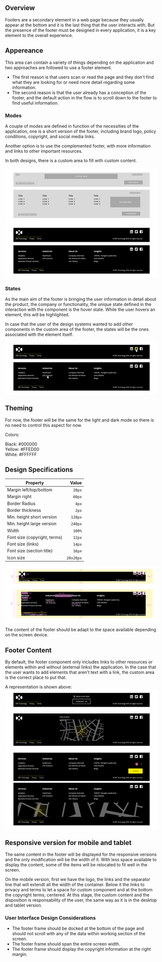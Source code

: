 ## Overview

Footers are a secondary element in a web page because they usually appear at the bottom and it is the last thing that the user interacts with. But the presence of the footer must be designed in every application, it is a key element to the overall experience.

## Appereance

This area can contain a variety of things depending on the application and two approaches are followed to use a footer element.
- The first reason is that users scan or read the page and they don't find what they are looking for or need more detail regarding some information.
- The second reason is that the user already has a conception of the footer, and the default action in the flow is to scroll down to the footer to find useful information.

### Modes

A couple of modes are defined in function of the necessities of the application, one is a short version of the footer, including brand logo, policy conditions, copyright, and social media links.

Another option is to use the complemented footer, with more information and links to other important resources.

In both designs, there is a custom area to fill with custom content.

![Footer structure example](images/footer_structure.png)
![Footer modes example](images/footer_modes.png)

### States

As the main aim of the footer is bringing the user information in detail about the product, the company or functionality, the unique state defined in the interaction with the component is the hover state. While the user hovers an element, this will be highlighted.

In case that the user of the design systems wanted to add other components in the custom area of the footer, the states will be the ones associated with the element itself.

![Footer modes example](images/footer_states.png)

## Theming

For now, the footer will be the same for the light and dark mode so there is no need to control this aspect for now. 

Colors:

Black: #000000  
Yellow: #FFED00  
White: #FFFFFF  

## Design Specifications

| Property           | Value|
|--------------------|------:|
| Margin left/top/bottom | `20px` |
| Margin right | `60px` |
| Border Radius | `4px` |
| Border thickness| `2px` |
| Min. height short version| `120px` |
| Min. height large version| `240px` |
| Width| `100%` |
| Font size (copyright, terms)| `12px` |
| Font size (links)| `14px` |
| Font size (section title)| `16px` |
| Icon size | `20x20px` |

![Footer modes example](images/footer_specs.png)

The content of the footer should be adapt to the space available depending on the screen device.

## Footer Content

By default, the footer component only includes links to other resources or elements within and without (external links) the application.
In the case that the user wants to add elements that aren't text with a link, the custom area is the correct place to put that.

A representation is shown above:
![Footer with button and label as custom content](images/footer_custom_1.png)
![Footer with a map as custom content](images/footer_custom_2.png)
![Complete footer with a custom content](images/footer_custom_3.png)

## Responsive version for mobile and tablet

The same content in the footer will be displayed for the responsive versions and the only modification will be the width of it. With less space available to display the content, some of the items will be relocated to fit well in the screen. 

On the mobile version, first we have the logo, the links and the separator line that will extendt all the width of the container. Below it the links to privacy and terms to let a space for custom component and at the bottom the copyright terms, centered.
At this stage, the custom content and the disposition is responsability of the user, the same way as it is in the desktop and tablet version.

### User Interface Design Considerations

- The footer frame should be docked at the bottom of the page and should not scroll with any of the data within working section of the screen.
- The footer frame should span the entire screen width.
- The footer frame should display the copyright information at the right margin.